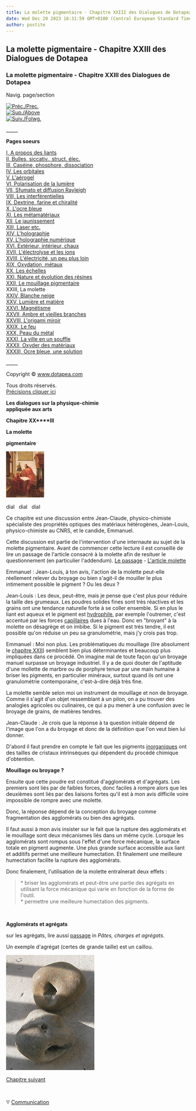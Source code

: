 ```yaml
---
title: La molette pigmentaire - Chapitre XXIII des Dialogues de Dotapea
date: Wed Dec 20 2023 16:31:59 GMT+0100 (Central European Standard Time)
author: postite
---
```


## La molette pigmentaire - Chapitre XXIII des Dialogues de Dotapea
### La molette pigmentaire - Chapitre XXIII des Dialogues de Dotapea
 Navig. page/section

[![Préc./Prec.](_derived/back_cmp_themenoir010_back.gif)](chap22mouillage.html)  
[![Sup./Above](_derived/up_cmp_themenoir010_up.gif)](dialoguesdotapea.html)  
[![Suiv./Folwg.](_derived/next_cmp_themenoir010_next.gif)](chap24blancheneige.html)

\_\_\_\_\_

**Pages soeurs**

[I, A propos des liants](chap01liants.html)  
[II, Bulles, siccativ., struct. élec.](chap02bullessiccativation.html)  
[III, Caséine, phosphore, dissociation](chap03caseine.html)  
[IV, Les orbitales](chap04orbitales.html)  
[V, L'aérogel](chap05aerogel.html)  
[VI, Polarisation de la lumière](chap06polaris.html)  
[VII, Sfumato et diffusion Rayleigh](chap07rayleigh.html)  
[VIII, Les interférentielles](chap08interferences.html)  
[IX, Dextrine, farine et chiralité](chap09dextrine.html)  
[X, L'ocre bleue](chap10ocrebleue.html)  
[XI, Les métamatériaux](chap11metamateriaux.html)  
[XII, Le jaunissement](chap12jaunissement.html)  
[XIII, Laser etc.](chap13laser.html)  
[XIV, L'holographie](chap14holographie.html)  
[XV, L'holographie numérique](chap15holographienum.html)  
[XVI, Extérieur, intérieur, chaux](chap16interieurexterieurchaux.html)  
[XVII, L'électrolyse et les ions](chap17electrolyseions.html)  
[XVIII, L'électricité, un peu plus loin](chap18electriciteplusloin.html)  
[XIX, Oxydation, métaux](chap19oxydationsmetaux.html)  
[XX, Les échelles](chap20echelles.html)  
[XXI, Nature et évolution des résines](chap21resines.html)  
[XXII, Le mouillage pigmentaire](chap22mouillage.html)  
XXIII, La molette  
[XXIV, Blanche neige](chap24blancheneige.html)  
[XXV, Lumière et matière](chap25lumiereetmatiere.html)  
[XXVI, Magnétisme](chap26magnetisme.html)  
[XXVII, Ambre et vieilles branches](chap27ambre.html)  
[XXVIII, L'origami miroir](chap28origamimiroir.html)  
[XXIX, Le feu](chap29feu.html)  
[XXX, Peau du métal](chap30peaudumetal.html)  
[XXXI, La ville en un souffle](chap31bellastock.html)  
[XXXII, Oxyder des matériaux](chap32oxydermateriaux.html)  
[XXXIII, Ocre bleue, une solution](chap33ocrebleuesimulation.html)

\_\_\_\_\_

Copyright © www.dotapea.com

Tous droits réservés.  
[Précisions cliquer ici](droitscopie.html)

**Les dialogues sur la physique-chimie  
appliquée aux arts**

**Chapitre XX****III**

**La molette**

**pigmentaire**

[![](images/chap00cornelissavantvw.jpg)](dialoguesdotapea.html#notecornelis)

dial   dial   dial

Ce chapitre est une discussion entre Jean-Claude, physico-chimiste spécialiste des propriétés optiques des matériaux hétérogènes, Jean-Louis, physico-chimiste au CNRS, et le candide, Emmanuel.

Cette discussion est partie de l'intervention d'une internaute au sujet de la molette pigmentaire. Avant de commencer cette lecture il est conseillé de lire un passage de l'article consacré à la molette afin de resituer le questionnement (en particulier l'addendum). [Le passage](molette.html#liageaffine) - [L'article molette](molette.html)

Emmanuel : Jean-Louis, à ton avis, l'action de la molette peut-elle réellement relever du broyage ou bien s'agit-il de mouiller le plus intimement possible le pigment ? Ou les deux ?

Jean-Louis : Les deux, peut-être, mais je pense que c'est plus pour réduire la taille des grumeaux. Les poudres solides fines sont très réactives et les grains ont une tendance naturelle forte à se coller ensemble. Si en plus le liant est aqueux et le pigment est [hydrophile](h.html#hydrophilephobe), par exemple l'outremer, c'est accentué par les forces [capillaires](c.html#capilarite) dues à l'eau. Donc en "broyant" à la molette on désagrège et on imbibe. Si le pigment est très tendre, il est possible qu'on réduise un peu sa granulométrie, mais j'y crois pas trop.

Emmanuel : Moi non plus. Les problématiques du mouillage (lire absolument le [chapitre XXII](chap22mouillage.html)) semblent bien plus déterminantes et beaucoup plus impliquées dans ce procédé. On imagine mal de toute façon qu'un broyage manuel surpasse un broyage industriel. Il y a de quoi douter de l'aptitude d'une mollette de marbre ou de porphyre tenue par une main humaine à briser les pigments, en particulier minéraux, surtout quand ils ont une granulométrie contemporaine, c'est-à-dire déjà très fine.

La molette semble selon moi un instrument de mouillage et non de broyage. Comme il s'agit d'un objet ressemblant à un pilon, on a pu trouver des analogies agricoles ou culinaires, ce qui a pu mener à une confusion avec le broyage de grains, de matières tendres.

  
Jean-Claude : Je crois que la réponse à ta question initiale dépend de l'image que l'on a du broyage et donc de la définition que l'on veut bien lui donner.

D'abord il faut prendre en compte le fait que les pigments [inorganiques](organiquesvsinorganiques.html#inorganique) ont des tailles de cristaux intrinsèques qui dépendent du procédé chimique d'obtention.

**Mouillage ou broyage ?**

Ensuite que cette poudre est constitué d'agglomérats et d'agrégats. Les premiers sont liés par de faibles forces, donc faciles à rompre alors que les deuxièmes sont liés par des liaisons fortes qu'il est à mon avis difficile voire impossible de rompre avec une molette.

Donc, la réponse dépend de la conception du broyage comme fragmentation des agglomérats ou bien des agrégats.

Il faut aussi à mon avis insister sur le fait que la rupture des agglomérats et le mouillage sont deux mécanismes liés dans un même cycle. Lorsque les agglomérats sont rompus sous l'effet d'une force mécanique, la surface totale en pigment augmente. Une plus grande surface accessible aux liant et additifs permet une meilleure humectation. Et finalement une meilleure humectation facilite la rupture des agglomérats.

Donc finalement, l'utilisation de la molette entraînerait deux effets :

> \* briser les agglomérats et peut-être une partie des agrégats en  utilisant la force mécanique qui varie en fonction de la forme de  l'outil.  
> \* permettre une meilleure humectation des pigments.

 

**Agglomérats et agrégats**

sur les agrégats, lire aussi [passage](pateschargesagreg.html#agregats) in _Pâtes, charges et agrégats_.

Un exemple d'agrégat (certes de grande taille) est un caillou.

![](images/galetsvw.jpg)

[Chapitre suivant](chap24blancheneige.html)



 ![](images/transparent122x1.gif)

![](images/flechebas.gif) [Communication](http://www.artrealite.com/annonceurs.htm)